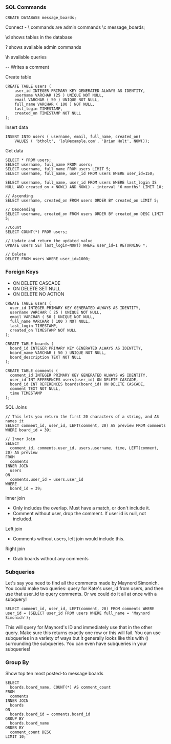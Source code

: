 ### SQL Commands

`CREATE DATABASE message_boards;`

Connect - \ commands are admin commands
\c message_boards;

\d shows tables in the database

\? shows available admin commands

\h available queries

-- Writes a comment

Create table
```
CREATE TABLE users (
    user_id INTEGER PRIMARY KEY GENERATED ALWAYS AS IDENTITY,
    username VARCHAR (25 ) UNIQUE NOT NULL,
    email VARCHAR ( 50 ) UNIQUE NOT NULL,
    full_name VARCHAR ( 100 ) NOT NULL,
    last_login TIMESTAMP,
    created_on TIMESTAMP NOT NULL    
);
```
Insert data
```
INSERT INTO users ( username, email, full_name, created_on) 
    VALUES ( 'btholt', 'lol@example.com', 'Brian Holt', NOW());
```
Get data
```
SELECT * FROM users;
SELECT username, full_name FROM users;
SELECT username, full_name FROM users LIMIT 5;
SELECT username, full_name, user_id FROM users WHERE user_id=150;

SELECT username, full_name, user_id FROM users WHERE last_login IS NULL AND created_on < NOW() AND NOW() - interval '6 months' LIMIT 10;

// Ascending
SELECT username, created_on FROM users ORDER BY created_on LIMIT 5;

// Descending
SELECT username, created_on FROM users ORDER BY created_on DESC LIMIT 5;

//Count
SELECT COUNT(*) FROM users;

// Update and return the updated value
UPDATE users SET last_login=NOW() WHERE user_id=1 RETURNING *;

// Delete
DELETE FROM users WHERE user_id=1000;
```
### Foreign Keys

- ON DELETE CASCADE
- ON DELETE SET NULL
- ON DELETE NO ACTION
```
CREATE TABLE users (
  user_id INTEGER PRIMARY KEY GENERATED ALWAYS AS IDENTITY,
  username VARCHAR ( 25 ) UNIQUE NOT NULL,
  email VARCHAR ( 50 ) UNIQUE NOT NULL,
  full_name VARCHAR ( 100 ) NOT NULL,
  last_login TIMESTAMP,
  created_on TIMESTAMP NOT NULL
);

CREATE TABLE boards (
  board_id INTEGER PRIMARY KEY GENERATED ALWAYS AS IDENTITY,
  board_name VARCHAR ( 50 ) UNIQUE NOT NULL,
  board_description TEXT NOT NULL
);

CREATE TABLE comments (
  comment_id INTEGER PRIMARY KEY GENERATED ALWAYS AS IDENTITY,
  user_id INT REFERENCES users(user_id) ON DELETE CASCADE,
  board_id INT REFERENCES boards(board_id) ON DELETE CASCADE,
  comment TEXT NOT NULL,
  time TIMESTAMP
);
```

SQL Joins
```
// This lets you return the first 20 characters of a string, and AS names it
SELECT comment_id, user_id, LEFT(comment, 20) AS preview FROM comments WHERE board_id = 39;

// Inner Join
SELECT
  comment_id, comments.user_id, users.username, time, LEFT(comment, 20) AS preview
FROM
  comments
INNER JOIN
  users
ON
  comments.user_id = users.user_id
WHERE
  board_id = 39;
```

Inner join
- Only includes the overlap. Must have a match, or don't include it.
- Comment without user, drop the comment. If user id is null, not included.

Left join
- Comments without users, left join would include this. 

Right join
- Grab boards without any comments

### Subqueries
Let's say you need to find all the comments made by Maynord Simonich. You could make two queries: query for Kate's user_id from users, and then use that user_id to query comments. Or we could do it all at once with a subquery!

`SELECT comment_id, user_id, LEFT(comment, 20) FROM comments WHERE user_id = (SELECT user_id FROM users WHERE full_name = 'Maynord Simonich');`

This will query for Maynord's ID and immediately use that in the other query. Make sure this returns exactly one row or this will fail. You can use subqueries in a variety of ways but it generally looks like this with () surrounding the subqueries. You can even have subqueries in your subqueries!

### Group By

Show top ten most posted-to message boards
```
SELECT
  boards.board_name, COUNT(*) AS comment_count
FROM
  comments
INNER JOIN
  boards
ON
  boards.board_id = comments.board_id
GROUP BY
  boards.board_name
ORDER BY
  comment_count DESC
LIMIT 10;
```